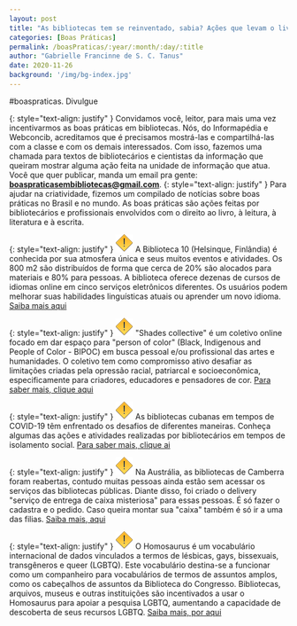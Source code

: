 ```yaml
---
layout: post
title: "As bibliotecas tem se reinventado, sabia? Ações que levam o livro, a leitura e informação."
categories: [Boas Práticas]
permalink: /boasPraticas/:year/:month/:day/:title
author: "Gabrielle Francinne de S. C. Tanus"
date: 2020-11-26
background: '/img/bg-index.jpg'
---
```

#boaspraticas. Divulgue

{: style="text-align: justify" }
Convidamos você, leitor, para mais uma vez incentivarmos as boas práticas em bibliotecas. Nós, do Informapédia e Webconcib, acreditamos que é precisamos mostrá-las e compartilhá-las com a classe e com os demais interessados. Com isso, fazemos uma chamada para textos de bibliotecários e cientistas da informação que queiram mostrar alguma ação feita na unidade de informação que atua. Você que quer publicar, manda um email pra gente: **boaspraticasembibliotecas@gmail.com**.
{: style="text-align: justify" }
Para ajudar na criatividade, fizemos um compilado de notícias sobre boas práticas no Brasil e no mundo. As boas práticas são ações feitas por bibliotecários e profissionais envolvidos com o direito ao livro, à leitura, à literatura e à escrita. 

{: style="text-align: justify" }
![](/img/warning.png) A Biblioteca 10 (Helsinque, Finlândia) é conhecida por sua atmosfera única e seus muitos eventos e atividades. Os 800 m2 são distribuídos de forma que cerca de 20% são alocados para materiais e 80% para pessoas. A biblioteca oferece dezenas de cursos de idiomas online em cinco serviços eletrônicos diferentes. Os usuários podem melhorar suas habilidades linguísticas atuais ou aprender um novo idioma. [Saiba mais aqui](https://www.helmet.fi/en-US/eLibrary/Online_Courses)

{: style="text-align: justify" }
![](/img/warning.png) "Shades collective" é um coletivo online focado em dar espaço para "person of color" (Black, Indigenous and People of Color - BIPOC) em busca pessoal e/ou profissional das artes e humanidades. O coletivo tem como compromisso ativo desafiar as limitações criadas pela opressão racial, patriarcal e socioeconômica, especificamente para criadores, educadores e pensadores de cor. [Para saber mais, clique aqui](https://www.shadescollective.com/)

{: style="text-align: justify" }
![](/img/warning.png) As bibliotecas cubanas em tempos de COVID-19 têm enfrentado os desafios de diferentes maneiras. Conheça algumas das ações e atividades realizadas por bibliotecários em tempos de isolamento social. [Para saber mais, clique ai](https://www.cubahora.cu/sociedad/los-bibliotecarios-cubanos-en-tiempos-de-covid-19)

{: style="text-align: justify" }
![](/img/warning.png) Na Austrália, as bibliotecas de Camberra foram reabertas, contudo muitas pessoas ainda estão sem acessar os serviços das bibliotecas públicas. Diante disso, foi criado o delivery "serviço de entrega de caixa misteriosa" para essas pessoas. É só fazer o cadastra e o pedido. Caso queira montar sua "caixa" também é só ir a uma das filias. [Saiba mais, aqui](https://www.library.act.gov.au/services/mystery-box-delivery-service)

{: style="text-align: justify" }
![](/img/warning.png) O Homosaurus é um vocabulário internacional de dados vinculados a termos de lésbicas, gays, bissexuais, transgêneros e queer (LGBTQ). Este vocabulário destina-se a funcionar como um companheiro para vocabulários de termos de assuntos amplos, como os cabeçalhos de assuntos da Biblioteca do Congresso. Bibliotecas, arquivos, museus e outras instituições são incentivados a usar o Homosaurus para apoiar a pesquisa LGBTQ, aumentando a capacidade de descoberta de seus recursos LGBTQ. [Saiba mais, por aqui](http://homosaurus.org/) 

